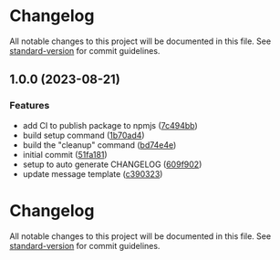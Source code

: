 # Changelog

All notable changes to this project will be documented in this file. See [standard-version](https://github.com/conventional-changelog/standard-version) for commit guidelines.

## 1.0.0 (2023-08-21)


### Features

* add CI to publish package to npmjs ([7c494bb](https://github.com/TMH-SE/cloudbuild-notifier-cli/commits/7c494bbfa2bf53052f9e88de339b0e012720c15a))
* build setup command ([1b70ad4](https://github.com/TMH-SE/cloudbuild-notifier-cli/commits/1b70ad4a81a7c1e95bf12578183b9e6041d44ce6))
* build the "cleanup" command ([bd74e4e](https://github.com/TMH-SE/cloudbuild-notifier-cli/commits/bd74e4ea2e0fe56b8781d36685b184fba5cd210d))
* initial commit ([51fa181](https://github.com/TMH-SE/cloudbuild-notifier-cli/commits/51fa181093ec9a0af6ebdaf7bc9656c6a1fd065e))
* setup to auto generate CHANGELOG ([609f902](https://github.com/TMH-SE/cloudbuild-notifier-cli/commits/609f902af9d0d8570e7c2afb1e03cbde9100592c))
* update message template ([c390323](https://github.com/TMH-SE/cloudbuild-notifier-cli/commits/c3903230c7d512283451b10cf8ef7e28b7440866))

# Changelog

All notable changes to this project will be documented in this file. See [standard-version](https://github.com/conventional-changelog/standard-version) for commit guidelines.
